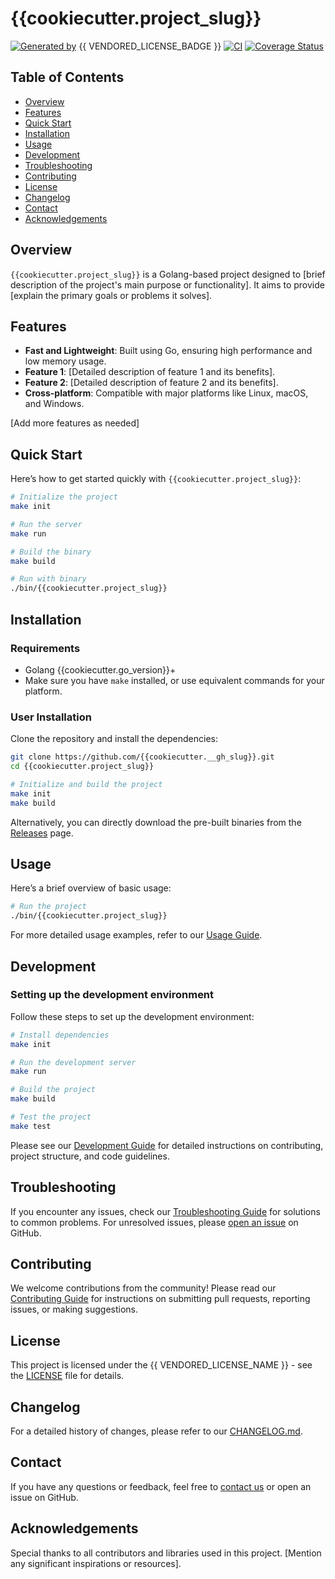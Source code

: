 # {{cookiecutter.project_slug}}

[![Generated by](https://img.shields.io/badge/Generated%20by-x--pt%2Ftemplate-blue)](https://github.com/x-pt/template)
{{ VENDORED_LICENSE_BADGE }}
[![CI](https://github.com/{{cookiecutter.__gh_slug}}/workflows/CI/badge.svg)](https://github.com/{{cookiecutter.__gh_slug}}/actions)
[![Coverage Status](https://coveralls.io/repos/github/{{cookiecutter.__gh_slug}}/badge.svg?branch=main)](https://coveralls.io/github/{{cookiecutter.__gh_slug}}?branch=main)

## Table of Contents

- [Overview](#overview)
- [Features](#features)
- [Quick Start](#quick-start)
- [Installation](#installation)
- [Usage](#usage)
- [Development](#development)
- [Troubleshooting](#troubleshooting)
- [Contributing](#contributing)
- [License](#license)
- [Changelog](#changelog)
- [Contact](#contact)
- [Acknowledgements](#acknowledgements)

## Overview

`{{cookiecutter.project_slug}}` is a Golang-based project designed to [brief description of the project's main purpose or functionality]. It aims to provide [explain the primary goals or problems it solves].

## Features

- **Fast and Lightweight**: Built using Go, ensuring high performance and low memory usage.
- **Feature 1**: [Detailed description of feature 1 and its benefits].
- **Feature 2**: [Detailed description of feature 2 and its benefits].
- **Cross-platform**: Compatible with major platforms like Linux, macOS, and Windows.

[Add more features as needed]

## Quick Start

Here’s how to get started quickly with `{{cookiecutter.project_slug}}`:

```bash
# Initialize the project
make init

# Run the server
make run

# Build the binary
make build

# Run with binary
./bin/{{cookiecutter.project_slug}}
```

## Installation

### Requirements

- Golang {{cookiecutter.go_version}}+
- Make sure you have `make` installed, or use equivalent commands for your platform.

### User Installation

Clone the repository and install the dependencies:

```bash
git clone https://github.com/{{cookiecutter.__gh_slug}}.git
cd {{cookiecutter.project_slug}}

# Initialize and build the project
make init
make build
```

Alternatively, you can directly download the pre-built binaries from the [Releases](https://github.com/{{cookiecutter.__gh_slug}}/releases) page.

## Usage

Here’s a brief overview of basic usage:

```bash
# Run the project
./bin/{{cookiecutter.project_slug}}
```

For more detailed usage examples, refer to our [Usage Guide](docs/usage.md).

## Development

### Setting up the development environment

Follow these steps to set up the development environment:

```bash
# Install dependencies
make init

# Run the development server
make run

# Build the project
make build

# Test the project
make test
```

Please see our [Development Guide](docs/development.md) for detailed instructions on contributing, project structure, and code guidelines.

## Troubleshooting

If you encounter any issues, check our [Troubleshooting Guide](docs/troubleshooting.md) for solutions to common problems. For unresolved issues, please [open an issue](https://github.com/{{cookiecutter.__gh_slug}}/issues) on GitHub.

## Contributing

We welcome contributions from the community! Please read our [Contributing Guide](CONTRIBUTING.md) for instructions on submitting pull requests, reporting issues, or making suggestions.

## License

This project is licensed under the {{ VENDORED_LICENSE_NAME }} - see the [LICENSE](LICENSE) file for details.

## Changelog

For a detailed history of changes, please refer to our [CHANGELOG.md](CHANGELOG.md).

## Contact

If you have any questions or feedback, feel free to [contact us](mailto:support@{{cookiecutter.project_slug}}.com) or open an issue on GitHub.

## Acknowledgements

Special thanks to all contributors and libraries used in this project. [Mention any significant inspirations or resources].
